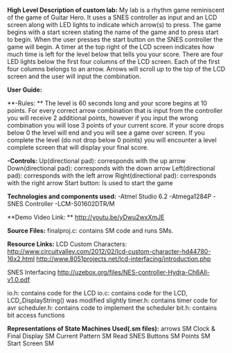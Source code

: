 **High Level Description of custom lab:**
My lab is a rhythm game reminiscent of the game of Guitar Hero. It uses a SNES controller as input and an LCD screen along with LED lights to indicate which arrow(s) to press. The game begins with a start screen stating the name of the game and to press start to begin. When the user presses the start button on the SNES controller the game will begin. A timer at the top right of the LCD screen indicates how much time is left for the level below that tells you your score. There are four LED lights below the first four columns of the LCD screen. Each of the first four columns belongs to an arrow. Arrows will scroll up to the top of the LCD screen and the user will input the combination.


**User Guide:**

**-Rules: **
The level is 60 seconds long and your score begins at 10 points.
For every correct arrow combination that is input from the controller you will receive 2 
additional points, however if you input the wrong combination you will lose 3 points of your 
current score. If your score drops below 0 the level will end 	and you will see a game over 
screen. If you complete the level (do not drop below  0 points) you will encounter a level 
complete screen that will display your final score.

**-Controls:**
Up(directional pad): corresponds with the up arrow
Down(directional pad): corresponds with the down arrow
Left(directional pad): corresponds with the left arrow
Right(directional pad): corresponds with the right arrow
Start button: Is used to start the game

**Technologies and components used:**
-Atmel Studio 6.2
-Atmega1284P
-SNES Controller
-LCM-S01602DTR/M


**Demo Video Link: **
http://youtu.be/yDwu2wxXmJE

**Source Files:**
finalproj.c: contains SM code and runs SMs.

**Resource Links:**
LCD Custom Characters:
http://www.circuitvalley.com/2012/02/lcd-custom-character-hd44780-16x2.html
http://www.8051projects.net/lcd-interfacing/introduction.php

SNES Interfacing
http://uzebox.org/files/NES-controller-Hydra-Ch6All-v1.0.pdf

io.h: contains code for the LCD
io.c: contains code for the LCD, LCD_DisplayString() was modified slightly
timer.h: contains timer code for avr
scheduler.h: contains code to implement the scheduler
bit.h: contains bit access functions

**Representations of State Machines Used(.sm files):**
arrows SM
Clock & Final Display SM
Current Pattern SM
Read SNES Buttons SM
Points SM
Start Screen SM
